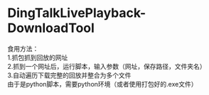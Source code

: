 # DingTalkLivePlayback-DownloadTool
食用方法：<br>
1.抓包抓到回放的网址<br>
2.抓到一个网址后，运行脚本，输入参数（网址，保存路径，文件夹名）<br>
3.自动遍历下载完整的回放并整合为多个文件<br>
由于是python脚本，需要python环境（或者使用打包好的.exe文件）
